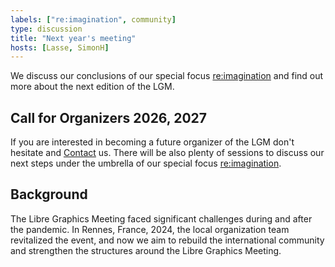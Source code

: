 ```yaml
---
labels: ["re:imagination", community]
type: discussion
title: "Next year's meeting"
hosts: [Lasse, SimonH]
---
```


We discuss our conclusions of our special focus [re:imagination]({{rootPath}}/program/label-re:imagination)
and find out more about the next edition of the LGM.

## Call for Organizers 2026, 2027

If you are interested in becoming a future organizer of the LGM don't
hesitate and [Contact]({{rootPath}}/contact) us. There will be also plenty
of sessions to discuss our next steps under the umbrella of our special focus
[re:imagination]({{rootPath}}/program/label-re:imagination).

## Background

The Libre Graphics Meeting faced significant challenges during and after
the pandemic. In Rennes, France, 2024, the local organization team revitalized
the event, and now we aim to rebuild the international community and
strengthen the structures around the Libre Graphics Meeting.
